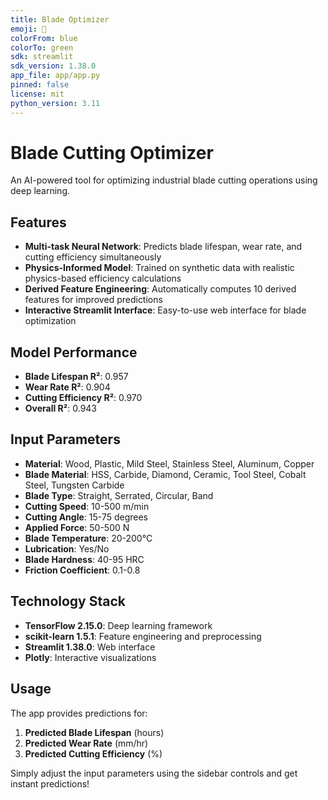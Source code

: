 ```yaml
---
title: Blade Optimizer
emoji: 🔪
colorFrom: blue
colorTo: green
sdk: streamlit
sdk_version: 1.38.0
app_file: app/app.py
pinned: false
license: mit
python_version: 3.11
---
```


# Blade Cutting Optimizer

An AI-powered tool for optimizing industrial blade cutting operations using deep learning.

## Features

- **Multi-task Neural Network**: Predicts blade lifespan, wear rate, and cutting efficiency simultaneously
- **Physics-Informed Model**: Trained on synthetic data with realistic physics-based efficiency calculations
- **Derived Feature Engineering**: Automatically computes 10 derived features for improved predictions
- **Interactive Streamlit Interface**: Easy-to-use web interface for blade optimization

## Model Performance

- **Blade Lifespan R²**: 0.957
- **Wear Rate R²**: 0.904
- **Cutting Efficiency R²**: 0.970
- **Overall R²**: 0.943

## Input Parameters

- **Material**: Wood, Plastic, Mild Steel, Stainless Steel, Aluminum, Copper
- **Blade Material**: HSS, Carbide, Diamond, Ceramic, Tool Steel, Cobalt Steel, Tungsten Carbide
- **Blade Type**: Straight, Serrated, Circular, Band
- **Cutting Speed**: 10-500 m/min
- **Cutting Angle**: 15-75 degrees
- **Applied Force**: 50-500 N
- **Blade Temperature**: 20-200°C
- **Lubrication**: Yes/No
- **Blade Hardness**: 40-95 HRC
- **Friction Coefficient**: 0.1-0.8

## Technology Stack

- **TensorFlow 2.15.0**: Deep learning framework
- **scikit-learn 1.5.1**: Feature engineering and preprocessing
- **Streamlit 1.38.0**: Web interface
- **Plotly**: Interactive visualizations

## Usage

The app provides predictions for:
1. **Predicted Blade Lifespan** (hours)
2. **Predicted Wear Rate** (mm/hr)
3. **Predicted Cutting Efficiency** (%)

Simply adjust the input parameters using the sidebar controls and get instant predictions!

